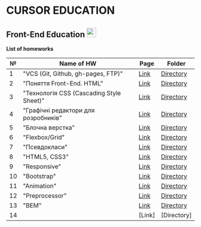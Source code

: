 # CURSOR EDUCATION
## Front-End Education <img src="https://media.giphy.com/media/d3MKBzBTtCUIDwwU/giphy.gif" width="25px">

**List of homeworks**

| №  | Name of HW                               | Page | Folder    | 
| -- | ---------------------------------------- |------| --------- |
| 1  | "VCS (Git, Github, gh-pages, FTP)"       | [Link](https://danadovzh.github.io/Cursor_Education/HW1-Git-GitHub/index.html) | [Directory](https://github.com/DanaDovzh/Cursor_Education/tree/master/HW1-Git-GitHub) |
| 2  | "Поняття Front-End. HTML"                | [Link](https://danadovzh.github.io/Cursor_Education/HW2-HTML/index.html) | [Directory](https://github.com/DanaDovzh/Cursor_Education/tree/master/HW2-HTML) |
| 3  | "Технологія CSS (Cascading Style Sheet)" | [Link](https://danadovzh.github.io/Cursor_Education/HW3-HTML-CSS/index.html) | [Directory](https://github.com/DanaDovzh/Cursor_Education/tree/master/HW3-HTML-CSS) |
| 4  | "Графічні редактори для розробників"     | [Link](https://danadovzh.github.io/Cursor_Education/HW4-Work-with-layouts/index.html) | [Directory](https://github.com/DanaDovzh/Cursor_Education/tree/master/HW4-Work-with-layouts) |
| 5  |"Блочна верстка"                          | [Link](https://danadovzh.github.io/Cursor_Education/HW5-Block-layout/index.html) | [Directory](https://github.com/DanaDovzh/Cursor_Education/tree/master/HW5-Block-layout) |
| 6  | "Flexbox/Grid"                           | [Link](https://danadovzh.github.io/Cursor_Education/HW6-Flexbox-Grid/index.html) | [Directory](https://github.com/DanaDovzh/Cursor_Education/tree/master/HW6-Flexbox-Grid) |
| 7  | "Псевдокласи"                            | [Link](https://danadovzh.github.io/Cursor_Education/HW7-Pseudo-classes/index.html) | [Directory](https://github.com/DanaDovzh/Cursor_Education/tree/master/HW7-Pseudo-classes) |
| 8  | "HTML5, CSS3"                            | [Link](https://danadovzh.github.io/Cursor_Education/HW8-HTML5-CSS3/index.html) | [Directory](https://github.com/DanaDovzh/Cursor_Education/tree/master/HW8-HTML5-CSS3) |
| 9  |  "Responsive"                            | [Link](https://danadovzh.github.io/Cursor_Education/HW9-Responsive/index.html) | [Directory](https://github.com/DanaDovzh/Cursor_Education/tree/master/HW9-Responsive) |
| 10 |   "Bootstrap"                            | [Link](https://danadovzh.github.io/Cursor_Education/HW10-Bootstrap/index.html) | [Directory](https://github.com/DanaDovzh/Cursor_Education/tree/master/HW10-Bootstrap) |
| 11 |  "Animation"                             | [Link](https://danadovzh.github.io/Cursor_Education/HW11-Animation/index.html) | [Directory](https://github.com/DanaDovzh/Cursor_Education/tree/master/HW11-Animation) |
| 12 |  "Preprocessor"                          | [Link](https://danadovzh.github.io/Cursor_Education/HW12-Preprocessor/index.html) | [Directory](https://github.com/DanaDovzh/Cursor_Education/tree/master/HW12-Preprocessor) |
| 13 |  "BEM"                                   | [Link](https://danadovzh.github.io/Cursor_Education/HW13-BEM/index.html) | [Directory](https://github.com/DanaDovzh/Cursor_Education/tree/master/HW13-BEM) |
| 14 |                                          | [Link] | [Directory] |

